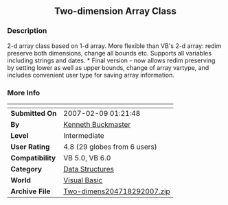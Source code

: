 ﻿<div align="center">

## Two\-dimension Array Class


</div>

### Description

2-d array class based on 1-d array. More flexible than VB's 2-d array: redim preserve both dimensions, change all bounds etc. Supports all variables including strings and dates. * Final version - now allows redim preserving by setting lower as well as upper bounds, change of array vartype, and includes convenient user type for saving array information.
 
### More Info
 


<span>             |<span>
---                |---
**Submitted On**   |2007-02-09 01:21:48
**By**             |[Kenneth Buckmaster](https://github.com/Planet-Source-Code/PSCIndex/blob/master/ByAuthor/kenneth-buckmaster.md)
**Level**          |Intermediate
**User Rating**    |4.8 (29 globes from 6 users)
**Compatibility**  |VB 5\.0, VB 6\.0
**Category**       |[Data Structures](https://github.com/Planet-Source-Code/PSCIndex/blob/master/ByCategory/data-structures__1-33.md)
**World**          |[Visual Basic](https://github.com/Planet-Source-Code/PSCIndex/blob/master/ByWorld/visual-basic.md)
**Archive File**   |[Two\-dimens204718292007\.zip](https://github.com/Planet-Source-Code/kenneth-buckmaster-two-dimension-array-class__1-67820/archive/master.zip)








